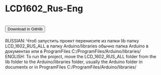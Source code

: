 # LCD1602_Rus-Eng
<H1><a href="https://github.com/SasiskaMine-Arduino/LCD1602_Rus-Eng/releases/tag/ArduinoLCD"><button>Download in GitHib</button></a></H1>


RUSSIAN:
Чтоб запустить проект перенисите из папки lib папку LCD_1602_RUS_ALL в папку Arduino/libraries обычно папка Arduino в документах или в ProgramFiles C:/ProgramFiles/Arduino/libraries/
ENGLISH:
To run the project, move the LCD_1602_RUS_ALL folder from the lib folder to the Arduino/libraries folder, usually the Arduino folder in documents or in ProgramFiles C:/ProgramFiles/Arduino/libraries/
